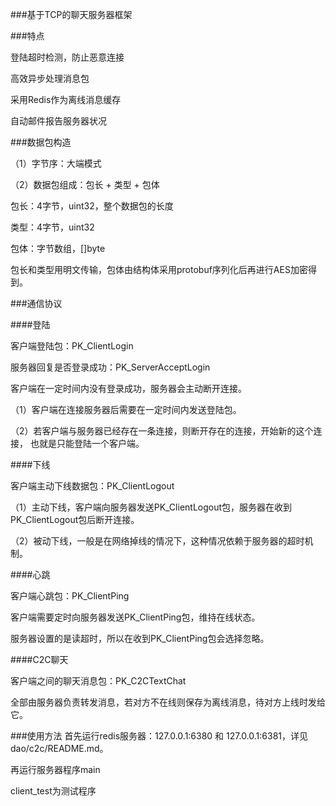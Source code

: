 ###基于TCP的聊天服务器框架

###特点

登陆超时检测，防止恶意连接

高效异步处理消息包

采用Redis作为离线消息缓存

自动邮件报告服务器状况


###数据包构造

（1）字节序：大端模式

（2）数据包组成：包长 + 类型 + 包体

 包长：4字节，uint32，整个数据包的长度

 类型：4字节，uint32

 包体：字节数组，[]byte

 包长和类型用明文传输，包体由结构体采用protobuf序列化后再进行AES加密得到。


###通信协议

####登陆

客户端登陆包：PK_ClientLogin

服务器回复是否登录成功：PK_ServerAcceptLogin

客户端在一定时间内没有登录成功，服务器会主动断开连接。

（1）客户端在连接服务器后需要在一定时间内发送登陆包。

（2）若客户端与服务器已经存在一条连接，则断开存在的连接，开始新的这个连接，
也就是只能登陆一个客户端。


####下线

客户端主动下线数据包：PK_ClientLogout

（1）主动下线，客户端向服务器发送PK_ClientLogout包，服务器在收到PK_ClientLogout包后断开连接。

（2）被动下线，一般是在网络掉线的情况下，这种情况依赖于服务器的超时机制。


####心跳

客户端心跳包：PK_ClientPing

客户端需要定时向服务器发送PK_ClientPing包，维持在线状态。

服务器设置的是读超时，所以在收到PK_ClientPing包会选择忽略。


####C2C聊天

客户端之间的聊天消息包：PK_C2CTextChat

全部由服务器负责转发消息，若对方不在线则保存为离线消息，待对方上线时发给它。


###使用方法
首先运行redis服务器：127.0.0.1:6380 和 127.0.0.1:6381，详见 dao/c2c/README.md。

再运行服务器程序main

client_test为测试程序